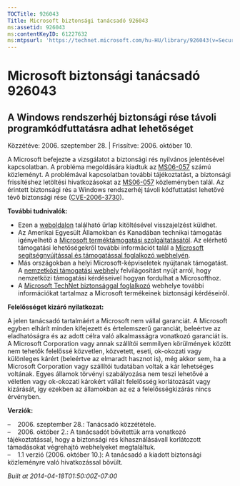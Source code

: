 ```yaml
---
TOCTitle: 926043
Title: Microsoft biztonsági tanácsadó 926043
ms:assetid: 926043
ms:contentKeyID: 61227632
ms:mtpsurl: 'https://technet.microsoft.com/hu-HU/library/926043(v=Security.10)'
---
```




Microsoft biztonsági tanácsadó 926043
=====================================

A Windows rendszerhéj biztonsági rése távoli programkódfuttatásra adhat lehetőséget
-----------------------------------------------------------------------------------

Közzétéve: 2006. szeptember 28. | Frissítve: 2006. október 10.

A Microsoft befejezte a vizsgálatot a biztonsági rés nyilvános jelentésével kapcsolatban. A probléma megoldására kiadtuk az [MS06-057](http://technet.microsoft.com/security/bulletin/ms06-057) számú közleményt. A problémával kapcsolatban további tájékoztatást, a biztonsági frissítéshez letöltési hivatkozásokat az [MS06-057](http://technet.microsoft.com/security/bulletin/ms06-057) közleményben talál. Az érintett biztonsági rés a Windows rendszerhéj távoli kódfuttatást lehetővé tévő biztonsági rése ([CVE-2006-3730](http://www.cve.mitre.org/cgi-bin/cvename.cgi?name=cve-2006-3730)).

**További tudnivalók:**

-   Ezen a [weboldalon](https://support.microsoft.com/common/survey.aspx?scid=sw;en;1257&amp;showpage=1&amp;ws=technet&amp;sd=tech) található űrlap kitöltésével visszajelzést küldhet.
-   Az Amerikai Egyesült Államokban és Kanadában technikai támogatás igényelhető a [Microsoft terméktámogatási szolgáltatásától](http://go.microsoft.com/fwlink/?linkid=21131). Az elérhető támogatási lehetőségekről további információt talál a [Microsoft segítségnyújtással és támogatással foglalkozó webhelyén](http://support.microsoft.com/).
-   Más országokban a helyi Microsoft-képviseletek nyújtanak támogatást. A [nemzetközi támogatási webhely](http://go.microsoft.com/fwlink/?linkid=21155) felvilágosítást nyújt arról, hogy nemzetközi támogatási kérdéseivel hogyan fordulhat a Microsofthoz.
-   A [Microsoft TechNet biztonsággal foglalkozó](http://go.microsoft.com/fwlink/?linkid=21132) webhelye további információkat tartalmaz a Microsoft termékeinek biztonsági kérdéseiről.

**Felelősséget kizáró nyilatkozat:**

A jelen tanácsadó tartalmáért a Microsoft nem vállal garanciát. A Microsoft egyben elhárít minden kifejezett és értelemszerű garanciát, beleértve az eladhatóságra és az adott célra való alkalmasságra vonatkozó garanciát is. A Microsoft Corporation vagy annak szállítói semmilyen körülmények között nem tehetők felelőssé közvetlen, közvetett, eseti, ok-okozati vagy különleges kárért (beleértve az elmaradt hasznot is), még akkor sem, ha a Microsoft Corporation vagy szállítói tudatában voltak a kár lehetséges voltának. Egyes államok törvényi szabályozása nem teszi lehetővé a véletlen vagy ok-okozati károkért vállalt felelősség korlátozását vagy kizárását, így ezekben az államokban az ez a felelősségkizárás nincs érvényben.

**Verziók:**

&ndash;&nbsp;&nbsp;&nbsp;&nbsp;2006. szeptember 28.: Tanácsadó közzététele.  
&ndash;&nbsp;&nbsp;&nbsp;&nbsp;2006. október 2.: A tanácsadót bővítettük arra vonatkozó tájékoztatással, hogy a biztonsági rés kihasználásávall korlátozott támadásokat végrehajtó webhelyeket megtaláltuk.  
&ndash;&nbsp;&nbsp;&nbsp;&nbsp;1.1 verzió (2006. október 10.): A tanácsadó a kiadott biztonsági közleményre való hivatkozással bővült.

*Built at 2014-04-18T01:50:00Z-07:00*
